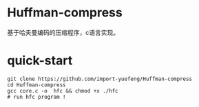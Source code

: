 # Huffman-compress
基于哈夫曼编码的压缩程序，c语言实现。

# quick-start

```
git clone https://github.com/import-yuefeng/Huffman-compress
cd Huffman-compress
gcc core.c -o  hfc && chmod +x ./hfc
# run hfc program !
```
